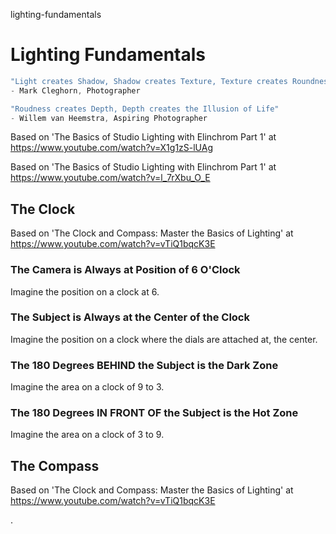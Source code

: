 lighting-fundamentals
# Lighting Fundamentals

```javascript
"Light creates Shadow, Shadow creates Texture, Texture creates Roundness"
- Mark Cleghorn, Photographer
```

```javascript
"Roudness creates Depth, Depth creates the Illusion of Life"
- Willem van Heemstra, Aspiring Photographer
```

Based on 'The Basics of Studio Lighting with Elinchrom Part 1' at https://www.youtube.com/watch?v=X1g1zS-lUAg

Based on 'The Basics of Studio Lighting with Elinchrom Part 1' at https://www.youtube.com/watch?v=l_7rXbu_O_E

## The Clock

Based on 'The Clock and Compass: Master the Basics of Lighting' at https://www.youtube.com/watch?v=vTiQ1bqcK3E

### The Camera is Always at Position of 6 O'Clock

Imagine the position on a clock at 6.

### The Subject is Always at the Center of the Clock

Imagine the position on a clock where the dials are attached at, the center.

### The 180 Degrees BEHIND the Subject is the Dark Zone

Imagine the area on a clock of 9 to 3.

### The 180 Degrees IN FRONT OF the Subject is the Hot Zone

Imagine the area on a clock of 3 to 9.

## The Compass

Based on 'The Clock and Compass: Master the Basics of Lighting' at https://www.youtube.com/watch?v=vTiQ1bqcK3E

.
